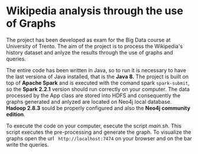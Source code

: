 # Wikipedia analysis through the use of Graphs

The project has been developed as exam for the Big Data course at University of Trento. The aim of the project is to process the Wikipedia's history dataset and anlyze the results through the use of graphs and queries.

The entire code has been written in Java, so to run it is necessary to have the last versiona of Java installed, that is the **Java 8.**
The project is built on top of **Apache Spark** and is executed with the comand spark ```spark-submit```, so the **Spark 2.2.1** version should run correctly on your computer.
The data processed by the App class are stored into HDFS and consequently the graphs generated and anlyzed are located on Neo4j local database. **Hadoop 2.8.3** sould be properly configured and also the **Neo4j community edition**.

To execute the code on your computer, esecute the script *main.sh*. This script executes the pre-processing and generate the graph. To visualize the graphs open the url ``` http://localhost:7474``` on your browser and on the bar write the queries.




